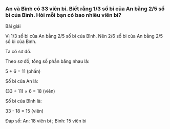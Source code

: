 ### An và Bình có 33 viên bi. Biết rằng 1/3 số bi của An bằng 2/5 số bi của Bình. Hỏi mỗi bạn có bao nhiêu viên bi?

Bài giải

Vì 1/3 số bi của An bằng 2/5 số bi của Bình. Nên 2/6 số bi của An bằng 2/5 số bi của Bình.

Ta có sơ đồ.



 Theo sơ đồ, tổng số phần bằng nhau là:
 
 5 + 6 = 11 (phần)
 
 Số bi của An là:
 
 (33 ÷ 11) ×  6 = 18 (viên)
 
 Số bi của Bình là:
 
 33 - 18 = 15 (viên)
 
 Đáp số: An: 18 viên bi   ;   Bình: 15 viên bi
